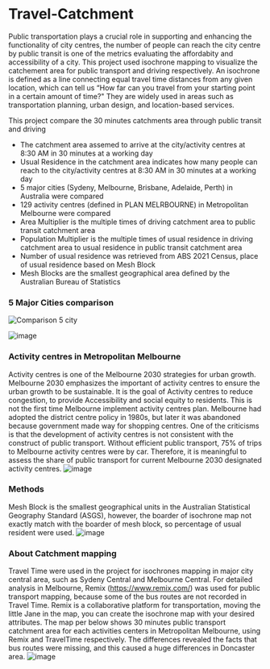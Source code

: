 # Travel-Catchment
Public transportation plays a crucial role in supporting and enhancing the functionality of city centres, the number of people can reach the city centre by public transit is one of the metrics evaluating the affordabity and accessibility of a city. 
This project used isochrone mapping to visualize the catchement area for public transport and driving respectively. An isochrone is defined as a line connecting equal travel time distances from any given location, which can tell us “How far can you travel from your starting point in a certain amount of time?" They are widely used in areas such as transportation planning, urban design, and location-based services. 

This project compare the 30 minutes catchments area through public transit and driving
- The catchment area assemed to arrive at the city/activity centres at 8:30 AM in 30 minutes at a working day
- Usual Residence in the catchment area indicates how many people can reach to the city/activity centres at 8:30 AM in 30 minutes at a working day
- 5 major cities (Sydeny, Melbourne, Brisbane, Adelaide, Perth) in Australia were compared
- 129 activity centres (defined in PLAN MELRBOURNE) in Metropolitan Melbourne were compared
- Area Multiplier is the multiple times of driving catchment area to public transit catchment area
- Population Multiplier is the multiple times of usual residence in driving catchment area to usual residence in public transit catchment area
- Number of usual residence was retrieved from ABS 2021 Census, place of usual residence based on Mesh Block
- Mesh Blocks are the smallest geographical area defined by the Australian Bureau of Statistics

### 5 Major Cities comparison
![Comparison 5 city](https://github.com/Lanxuehua/PublicTrasnportCatchment/assets/107735017/dc49309b-7115-4ef0-829c-56352a5e7922)

![image](https://github.com/Lanxuehua/PublicTrasnportCatchment/assets/107735017/1eebfd76-7fac-41d1-8e99-f7af4c91dbcc)

### Activity centres in Metropolitan Melbourne
Activity centres is one of the Melbourne 2030 strategies for urban growth. Melbourne 2030 emphasizes the important of activity centres to ensure the urban growth to be sustainable. It is the goal of Activity centres to reduce congestion, to provide Accessibility and social equity to residents. This is not the first time Melbourne implement activity centres plan. Melbourne had adopted the district centre policy in 1980s, but later it was abandoned because government made way for shopping centres. One of the criticisms is that the development of activity centres is not consistent with the construct of public transport. Without efficient public transport, 75% of trips to Melbourne activity centres were by car. Therefore, it is meaningful to assess the share of public transport for current Melbourne 2030 designated activity centres.
![image](https://github.com/Lanxuehua/PublicTrasnportCatchment/assets/107735017/50586236-b848-4e47-9904-d1a1e4c418cc)

### Methods
Mesh Block is the smallest geographical units in the Australian Statistical Geography Standard (ASGS), however, the boarder of isochrone map not exactly match with the boarder of mesh block, so percentage of usual resident were used.
![image](https://github.com/Lanxuehua/PublicTrasnportCatchment/assets/107735017/225d1299-84c2-4bc0-93e4-98b90e21bf3d)

### About Catchment mapping
Travel Time were used in the project for isochrones mapping in major city central area, such as Sydeny Central and Melbourne Central.
For detailed analysis in Melbourne, Remix (https://www.remix.com/) was used for public transport mapping, because some of the bus routes are not recorded in Travel Time. 
Remix is a collaborative platform for transportation, moving the little Jane in the map, you can create the isochrone map with your desired attributes. 
The map per below shows 30 minutes public transport catchment area for each activities centers in Metropolitan Melbourne, using Remix and TravelTime respectively.
The differences revealed the facts that bus routes were missing, and this caused a huge differences in Doncaster area.
![image](https://github.com/Lanxuehua/PublicTrasnportCatchment/assets/107735017/3437ee5e-b707-4a8f-b75d-cad8c964150a)
